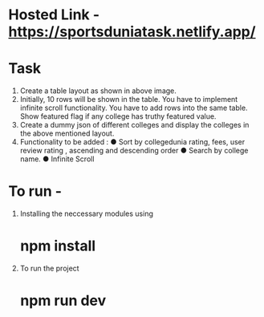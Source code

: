 # Hosted Link - https://sportsduniatask.netlify.app/
# Task
1. Create a table layout as shown in above image.
2. Initially, 10 rows will be shown in the table. You have to implement infinite scroll functionality.
You have to add rows into the same table. Show featured flag if any college has truthy featured
value.
3. Create a dummy json of different colleges and display the colleges in the above mentioned
layout.
4. Functionality to be added :
● Sort by collegedunia rating, fees, user review rating , ascending and descending order
● Search by college name.
● Infinite Scroll
# To run - 

1.  Installing the neccessary modules using
    # npm install

2.  To run the project
    # npm run dev
